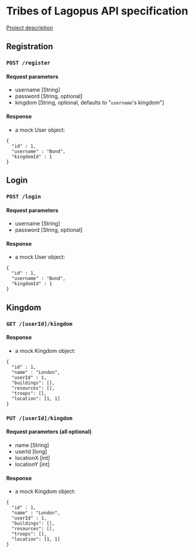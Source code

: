 # Tribes of Lagopus API specification
[Project description](https://github.com/greenfox-academy/teaching-materials/tree/master/team-project/tribes-of-lagopus)

## Registration

### `POST /register`

#### Request parameters
- username [String]
- password [String, optional]
- kingdom [String, optional, defaults to "`username`'s kingdom"]

#### Response
- a mock User object:
```
{
  "id" : 1,
  "username" : "Bond",
  "kingdomId" : 1
}
```

## Login

### `POST /login`

#### Request parameters
- username [String]
- password [String, optional]

#### Response
- a mock User object:
```
{
  "id" : 1,
  "username" : "Bond",
  "kingdomId" : 1
}
```

## Kingdom

### `GET /[userId]/kingdom`

#### Response
- a mock Kingdom object:
```
{
  "id" : 1,
  "name" : "London",
  "userId" : 1,
  "buildings": [],
  "resources": [],
  "troops": [],
  "location": [1, 1]
}
```

### `PUT /[userId]/kingdom`

#### Request parameters (all optional)
- name [String]
- userId [long]
- locationX [int]
- locationY [int]

#### Response
- a mock Kingdom object:
```
{
  "id" : 1,
  "name" : "London",
  "userId" : 1,
  "buildings": [],
  "resources": [],
  "troops": [],
  "location": [1, 1]
}
```


